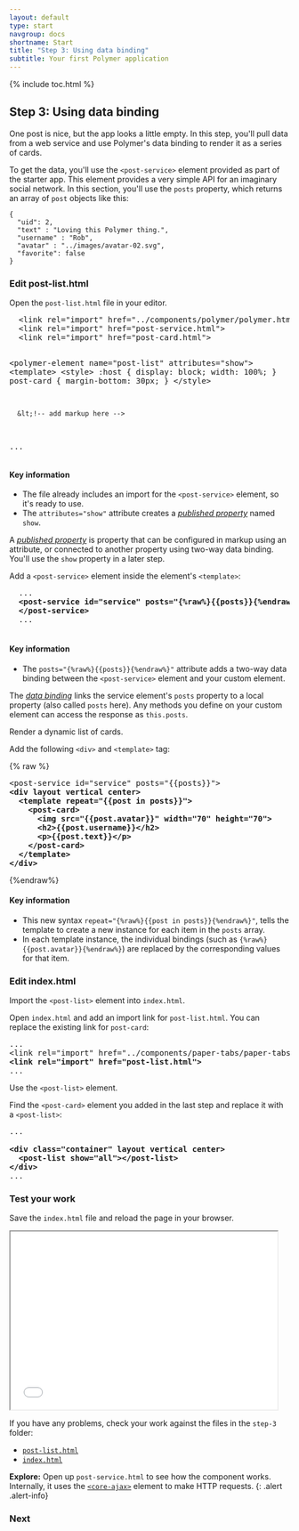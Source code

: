 ```yaml
---
layout: default
type: start
navgroup: docs
shortname: Start
title: "Step 3: Using data binding"
subtitle: Your first Polymer application 
---
```


<link rel="import" href="/elements/side-by-side.html">

<link rel="stylesheet" href="tutorial.css">


{% include toc.html %}


## Step 3: Using data binding

One post is nice, but the app looks a little empty. In this step, you'll pull data from a web service and use Polymer's data binding to render it as a series of cards. 

To get the data, you'll use the `<post-service>` element provided as part of the starter app. This element provides a very simple API for an imaginary social network. In this section, you'll use the `posts` property, which returns an array of `post` objects like this:

    {
      "uid": 2,
      "text" : "Loving this Polymer thing.",
      "username" : "Rob",
      "avatar" : "../images/avatar-02.svg",
      "favorite": false
    }

### Edit post-list.html

Open the `post-list.html` file in your editor.

<side-by-side>
  <pre>
  &lt;link rel="import" href="../components/polymer/polymer.html">
  &lt;link rel="import" href="post-service.html">
  &lt;link rel="import" href="post-card.html">

  &lt;polymer-element name="post-list" attributes="show">
    &lt;template>
      &lt;style>
      :host {
        display: block;
        width: 100%;
      }
      post-card {
        margin-bottom: 30px;
      }
      &lt;/style>
      
      &lt;!-- add markup here -->
  ...
  </pre>
  <aside>
    <h4>Key information</h4>
    <ul>
      <li>The file already includes an import for the <code>&lt;post-service&gt;</code>
      element, so it's ready to use.</li>
      <li>The <code>attributes="show"</code> attribute creates a 
      <a href="http://www.polymer-project.org/docs/polymer/polymer.html#published-properties">
      <em>published property</em></a> named <code>show</code>.
      </li>
    </ul>
  </aside>
</side-by-side>


A <a href="http://www.polymer-project.org/docs/polymer/polymer.html#published-properties">
<em>published property</em></a> is property that can be configured in markup using an attribute,
or connected to another property using two-way data binding. You'll use the `show` property
in a later step.

<div class="divider" layout horizontal center center-justified>
  <core-icon icon="polymer"></core-icon>
</div>

Add a `<post-service>` element inside the element's `<template>`:

<side-by-side>
  <pre>
  ...
  <strong class="highlight nocode">&lt;post-service id="service" posts="{%raw%}{{posts}}{%endraw%}">
  &lt;/post-service></strong>
  ...
  </pre>
  <aside>
  <h4>Key information</h4>
    <ul>
      <li>
        The <code>posts="{%raw%}{{posts}}{%endraw%}"</code> attribute adds a two-way data binding between 
        the <code>&lt;post-service&gt;</code> element and your custom element.
      </li>
    </ul>
  </aside>
</side-by-side>

The [_data binding_](/docs/polymer/databinding.html) links the service element's `posts` property to a local property (also called 
`posts` here). Any methods you define on your custom element can access the response as `this.posts`.

<div class="divider" layout horizontal center center-justified>
  <core-icon icon="polymer"></core-icon>
</div> 

Render a dynamic list of cards.

Add the following `<div>` and `<template>` tag:

<side-by-side>
{% raw %}
<pre>
&lt;post-service id="service" posts="{{posts}}"></post-service>
<strong class="highlight nocode">&lt;div layout vertical center>
  &lt;template repeat="{{post in posts}}">
    &lt;post-card>
      &lt;img src="{{post.avatar}}" width="70" height="70">
      &lt;h2>{{post.username}}&lt;/h2>
      &lt;p>{{post.text}}&lt;/p>
    &lt;/post-card>
  &lt;/template>
&lt;/div></strong>
</pre>
{%endraw%}
<aside>
 <h4>Key information</h4>
       
 <ul>
   <li>This new syntax <code>repeat="{%raw%}{{post in posts}}{%endraw%}"</code>, tells the template to
   create a new instance for each item in the <code>posts</code> array.</li>
   <li>In each template instance, the individual bindings (such as
   <code>{%raw%}{{post.avatar}}{%endraw%}</code>) are replaced by the corresponding values for that 
   item.</li>
 </ul>
</aside>
</side-by-side>


### Edit index.html

Import the `<post-list>` element into `index.html`.

Open `index.html` and add an import link for `post-list.html`. You can   
replace the existing link for `post-card`:

<pre>
...
&lt;link rel="import" href="../components/paper-tabs/paper-tabs.html">
<strong class="highlight nocode">&lt;link rel="import" href="post-list.html"></strong>
...
</pre>
    
<div class="divider" layout horizontal center center-justified>
  <core-icon icon="polymer"></core-icon>
</div>

Use the `<post-list>` element.

Find the `<post-card>` element you added in the last step and replace it 
with a `<post-list>`:

<pre>
...
<strong class="highlight nocode">
&lt;div class="container" layout vertical center&gt;
  &lt;post-list show="all"&gt;&lt;/post-list&gt;
&lt;/div></strong>
...
</pre>

### Test your work

Save the `index.html` file and reload the page in your browser.

<iframe class="running-app-frame" width="480" height="320" src="/samples/tutorial/step-3/index.html">
</iframe>

If you have any problems, check your work against the files in the `step-3` folder:

-   [`post-list.html`](https://github.com/Polymer/polymer-tutorial/blob/master/step-3/post-list.html)
-   [`index.html`](https://github.com/Polymer/polymer-tutorial/blob/master/step-3/index.html)

**Explore:** Open up `post-service.html` to see how the component works. Internally, it uses the [`<core-ajax>`](http://www.polymer-project.org/components/core-docs/index.html#core-ajax) element to make HTTP requests.
{: .alert .alert-info}

### Next

<a href="/docs/start/tutorial/step-4.html">
  <paper-button icon="arrow-forward" label="Step 4: Finishing touches" raisedButton></paper-button>
</a>


